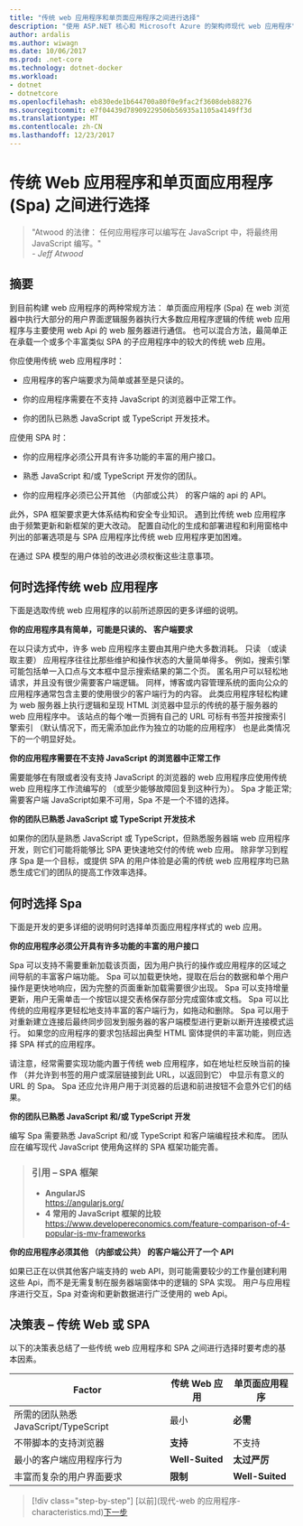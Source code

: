 ```yaml
---
title: "传统 web 应用程序和单页面应用程序之间进行选择"
description: "使用 ASP.NET 核心和 Microsoft Azure 的架构师现代 web 应用程序"
author: ardalis
ms.author: wiwagn
ms.date: 10/06/2017
ms.prod: .net-core
ms.technology: dotnet-docker
ms.workload:
- dotnet
- dotnetcore
ms.openlocfilehash: eb830ede1b644700a80f0e9fac2f3608deb88276
ms.sourcegitcommit: e7f04439d78909229506b56935a1105a4149ff3d
ms.translationtype: MT
ms.contentlocale: zh-CN
ms.lasthandoff: 12/23/2017
---
```

# <a name="choose-between-traditional-web-apps-and-single-page-apps-spas"></a>传统 Web 应用程序和单页面应用程序 (Spa) 之间进行选择

> "Atwood 的法律： 任何应用程序可以编写在 JavaScript 中，将最终用 JavaScript 编写。"  
> _\- Jeff Atwood_

## <a name="summary"></a>摘要

到目前构建 web 应用程序的两种常规方法： 单页面应用程序 (Spa) 在 web 浏览器中执行大部分的用户界面逻辑服务器执行大多数应用程序逻辑的传统 web 应用程序与主要使用 web Api 的 web 服务器进行通信。 也可以混合方法，最简单正在承载一个或多个丰富类似 SPA 的子应用程序中的较大的传统 web 应用。

你应使用传统 web 应用程序时：

-   应用程序的客户端要求为简单或甚至是只读的。

-   你的应用程序需要在不支持 JavaScript 的浏览器中正常工作。

-   你的团队已熟悉 JavaScript 或 TypeScript 开发技术。

应使用 SPA 时：

-   你的应用程序必须公开具有许多功能的丰富的用户接口。

-   熟悉 JavaScript 和/或 TypeScript 开发你的团队。

-   你的应用程序必须已公开其他 （内部或公共） 的客户端的 api 的 API。

此外，SPA 框架要求更大体系结构和安全专业知识。 遇到比传统 web 应用程序由于频繁更新和新框架的更大改动。 配置自动化的生成和部署进程和利用窗格中列出的部署选项是与 SPA 应用程序比传统 web 应用程序更加困难。

在通过 SPA 模型的用户体验的改进必须权衡这些注意事项。

## <a name="when-to-choose-traditional-web-apps"></a>何时选择传统 web 应用程序

下面是选取传统 web 应用程序的以前所述原因的更多详细的说明。

**你的应用程序具有简单，可能是只读的、 客户端要求**

在以只读方式中，许多 web 应用程序主要由其用户绝大多数消耗。 只读 （或读取主要） 应用程序往往比那些维护和操作状态的大量简单得多。 例如，搜索引擎可能包括单一入口点与文本框中显示搜索结果的第二个页。 匿名用户可以轻松地请求，并且没有很少需要客户端逻辑。 同样，博客或内容管理系统的面向公众的应用程序通常包含主要的使用很少的客户端行为的内容。 此类应用程序轻松构建为 web 服务器上执行逻辑和呈现 HTML 浏览器中显示的传统的基于服务器的 web 应用程序中。 该站点的每个唯一页拥有自己的 URL 可标有书签并按搜索引擎索引 （默认情况下，而无需添加此作为独立的功能的应用程序） 也是此类情况下的一个明显好处。

**你的应用程序需要在不支持 JavaScript 的浏览器中正常工作**

需要能够在有限或者没有支持 JavaScript 的浏览器的 web 应用程序应使用传统 web 应用程序工作流编写的 （或至少能够故障回复到这种行为）。 Spa 才能正常; 需要客户端 JavaScript如果不可用，Spa 不是一个不错的选择。

**你的团队已熟悉 JavaScript 或 TypeScript 开发技术**

如果你的团队是熟悉 JavaScript 或 TypeScript，但熟悉服务器端 web 应用程序开发，则它们可能将能够比 SPA 更快速地交付的传统 web 应用。 除非学习到程序 Spa 是一个目标，或提供 SPA 的用户体验是必需的传统 web 应用程序均已熟悉生成它们的团队的提高工作效率选择。

## <a name="when-to-choose-spas"></a>何时选择 Spa

下面是开发的更多详细的说明何时选择单页面应用程序样式的 web 应用。

**你的应用程序必须公开具有许多功能的丰富的用户接口**

Spa 可以支持不需要重新加载该页面，因为用户执行的操作或应用程序的区域之间导航的丰富客户端功能。 Spa 可以加载更快地，提取在后台的数据和单个用户操作是更快地响应，因为完整的页面重新加载需要很少出现。 Spa 可以支持增量更新，用户无需单击一个按钮以提交表格保存部分完成窗体或文档。 Spa 可以比传统的应用程序更轻松地支持丰富的客户端行为，如拖动和删除。 Spa 可以用于对重新建立连接后最终同步回发到服务器的客户端模型进行更新以断开连接模式运行。 如果您的应用程序的要求包括超出典型 HTML 窗体提供的丰富功能，则应选择 SPA 样式的应用程序。

请注意，经常需要实现功能内置于传统 web 应用程序，如在地址栏反映当前的操作 （并允许到书签的用户或深层链接到此 URL，以返回到它） 中显示有意义的 URL 的 Spa。 Spa 还应允许用户用于浏览器的后退和前进按钮不会意外它们的结果。

**你的团队已熟悉 JavaScript 和/或 TypeScript 开发**

编写 Spa 需要熟悉 JavaScript 和/或 TypeScript 和客户端编程技术和库。 团队应在编写现代 JavaScript 使用角这样的 SPA 框架功能完善。

> ### <a name="references--spa-frameworks"></a>引用 – SPA 框架
> - **AngularJS**  
> <https://angularjs.org/>
> - **4 常用的 JavaScript 框架的比较**  
> <https://www.developereconomics.com/feature-comparison-of-4-popular-js-mv-frameworks>

**你的应用程序必须其他 （内部或公共） 的客户端公开了一个 API**

如果已正在以供其他客户端支持的 web API，则可能需要较少的工作量创建利用这些 Api，而不是无需复制在服务器端窗体中的逻辑的 SPA 实现。 用户与应用程序进行交互，Spa 对查询和更新数据进行广泛使用的 web Api。

## <a name="decision-table--traditional-web-or-spa"></a>决策表 – 传统 Web 或 SPA

以下的决策表总结了一些传统 web 应用程序和 SPA 之间进行选择时要考虑的基本因素。

  | **Factor** | **传统 Web 应用** | **单页面应用程序** |
  |---|---|---|
  | 所需的团队熟悉 JavaScript/TypeScript | 最小 | **必需** |
  | 不带脚本的支持浏览器 | **支持** | 不支持 |
  | 最小的客户端应用程序行为 | **Well-Suited** | **太过严厉** |
  | 丰富而复杂的用户界面要求 | **限制** | **Well-Suited** |

>[!div class="step-by-step"]
[以前](现代-web 的应用程序-characteristics.md)[下一步](architectural-principles.md)
